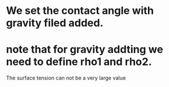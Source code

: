 # We set the contact angle with gravity filed added.
# note that for gravity addting we need to define rho1 and rho2.
The surface tension can not be a very large value 
